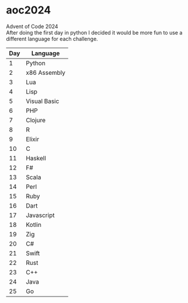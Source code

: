 # aoc2024
Advent of Code 2024\
After doing the first day in python I decided it would be more fun to use a different language for each challenge.

| Day | Language     |
|-----|--------------|
| 1   | Python       |
| 2   | x86 Assembly |
| 3   | Lua          |
| 4   | Lisp         |
| 5   | Visual Basic |
| 6   | PHP          |
| 7   | Clojure      |
| 8   | R            |
| 9   | Elixir       |
| 10  | C            |
| 11  | Haskell      |
| 12  | F#           |
| 13  | Scala        |
| 14  | Perl         |
| 15  | Ruby         |
| 16  | Dart         |
| 17  | Javascript   |
| 18  | Kotlin       |
| 19  | Zig          |
| 20  | C#           |
| 21  | Swift        |
| 22  | Rust         |
| 23  | C++          |
| 24  | Java         |
| 25  | Go           |
